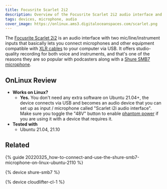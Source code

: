 ```yaml
---
title: Focusrite Scarlet 2i2
description: Overview of the Focusrite Scarlet 2i2 audio interface and how it works on Linux
tags: devices, microphone, audio
cover_image: https://onlinux.ams3.digitaloceanspaces.com/scarlet.png
---
```


The [Focusrite Scarlet 2i2](https://amzn.to/3uveI6j) is an audio interface with two mic/line/instrument inputs that basically lets you connect microphones and other equipment compatible with [XLR cables](https://amzn.to/3uvViym) to your computer via USB. It offers studio-quality recording for both voice and instruments, and that's one of the reasons they are so popular with podcasters along with a [Shure SMB7 microphone](/devices/shure-smb7).

## OnLinux Review

- **Works on Linux?**
  - **Yes.** You don't need any extra software on Ubuntu 21.04+, the device connects via USB and becomes an audio device that you can set up as input / microphone called "Scarlet i2i audio interface". Make sure you toggle the "48V" button to enable [phantom power](https://www.sweetwater.com/sweetcare/articles/what-phantom-power-need/#) if you are using it with a device that requires it.
- **Tested with**
  - Ubuntu 21.04, 21.10

## Related

{% guide 20220325_how-to-connect-and-use-the-shure-smb7-microphone-on-linux-ubuntu-2110 %}

{% device shure-smb7 %}

{% device cloudlifter-cl-1 %}
